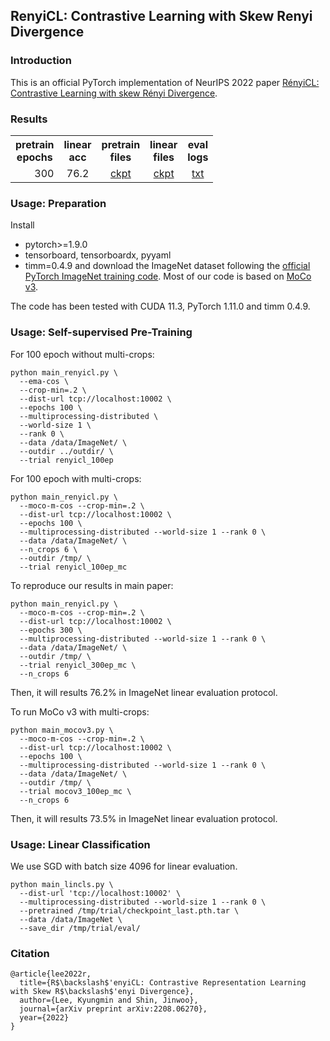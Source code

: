 ## RenyiCL: Contrastive Learning with Skew Renyi Divergence

### Introduction
This is an official PyTorch implementation of NeurIPS 2022 paper [RényiCL: Contrastive Learning with skew Rényi Divergence](https://arxiv.org/abs/2208.06270).

### Results
<table><tbody>
<!-- START TABLE -->
<!-- TABLE HEADER -->
<th valign="center">pretrain<br/>epochs</th>
<th valign="center">linear<br/>acc</th>
<th valign="center">pretrain<br/>files</th>
<th valign="center">linear<br/>files</th>
<th valign="center">eval<br/>logs</th>
<!-- TABLE BODY -->
<tr>
<td align="right">300</td>
<td align="center">76.2</td>
<td align="center"><a href="https://drive.google.com/file/d/1ifcHOPKW9Zyayvb7ZpjW_UOBG8DjZWIb/view?usp=sharing">ckpt</a></td>
<td align="center"><a href="https://drive.google.com/file/d/1HrMf1mhmFrphickMDWmxKOHmzr306LSx/view?usp=sharing">ckpt</a> 
<td align="center"><a href="https://drive.google.com/file/d/1bqN8H4s0JMarVl3rN_MVVIA6Cu97SKYp/view?usp=sharing">txt</a> 
</tr>
</tbody></table>

### Usage: Preparation
Install
- pytorch>=1.9.0
- tensorboard, tensorboardx, pyyaml
- timm=0.4.9
and download the ImageNet dataset following the [official PyTorch ImageNet training code](https://github.com/pytorch/examples/tree/master/imagenet). 
Most of our code is based on [MoCo v3](https://github.com/facebookresearch/moco-v3).

The code has been tested with CUDA 11.3, PyTorch 1.11.0 and timm 0.4.9.

### Usage: Self-supervised Pre-Training

For 100 epoch without multi-crops:
```
python main_renyicl.py \
  --ema-cos \
  --crop-min=.2 \
  --dist-url tcp://localhost:10002 \
  --epochs 100 \
  --multiprocessing-distributed \
  --world-size 1 \
  --rank 0 \
  --data /data/ImageNet/ \
  --outdir ../outdir/ \
  --trial renyicl_100ep
```

For 100 epoch with multi-crops:
```
python main_renyicl.py \
  --moco-m-cos --crop-min=.2 \
  --dist-url tcp://localhost:10002 \
  --epochs 100 \
  --multiprocessing-distributed --world-size 1 --rank 0 \
  --data /data/ImageNet/ \
  --n_crops 6 \
  --outdir /tmp/ \
  --trial renyicl_100ep_mc 
```

To reproduce our results in main paper:
```
python main_renyicl.py \
  --moco-m-cos --crop-min=.2 \
  --dist-url tcp://localhost:10002 \
  --epochs 300 \
  --multiprocessing-distributed --world-size 1 --rank 0 \
  --data /data/ImageNet/ \
  --outdir /tmp/ \
  --trial renyicl_300ep_mc \
  --n_crops 6
```
Then, it will results 76.2% in ImageNet linear evaluation protocol.

To run MoCo v3 with multi-crops:
```
python main_mocov3.py \
  --moco-m-cos --crop-min=.2 \
  --dist-url tcp://localhost:10002 \
  --epochs 100 \
  --multiprocessing-distributed --world-size 1 --rank 0 \
  --data /data/ImageNet/ \
  --outdir /tmp/ \
  --trial mocov3_100ep_mc \
  --n_crops 6
```
Then, it will results 73.5% in ImageNet linear evaluation protocol.


### Usage: Linear Classification

We use SGD with batch size 4096 for linear evaluation. 
```
python main_lincls.py \
  --dist-url 'tcp://localhost:10002' \
  --multiprocessing-distributed --world-size 1 --rank 0 \
  --pretrained /tmp/trial/checkpoint_last.pth.tar \
  --data /data/ImageNet \
  --save_dir /tmp/trial/eval/
```

### Citation
```
@article{lee2022r,
  title={R$\backslash$'enyiCL: Contrastive Representation Learning with Skew R$\backslash$'enyi Divergence},
  author={Lee, Kyungmin and Shin, Jinwoo},
  journal={arXiv preprint arXiv:2208.06270},
  year={2022}
}
```